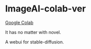 # ImageAI-colab-ver
[Google Colab](https://colab.research.google.com/)

It has no matter with novel.

A webui for stable-diffusion.
